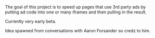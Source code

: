 The goal of this project is to speed up pages that use 3rd party ads by putting ad code into one or many iframes and then pulling in the result.

Currently very early beta.

Idea spawned from conversations with Aaron Forsander so credz to him.
